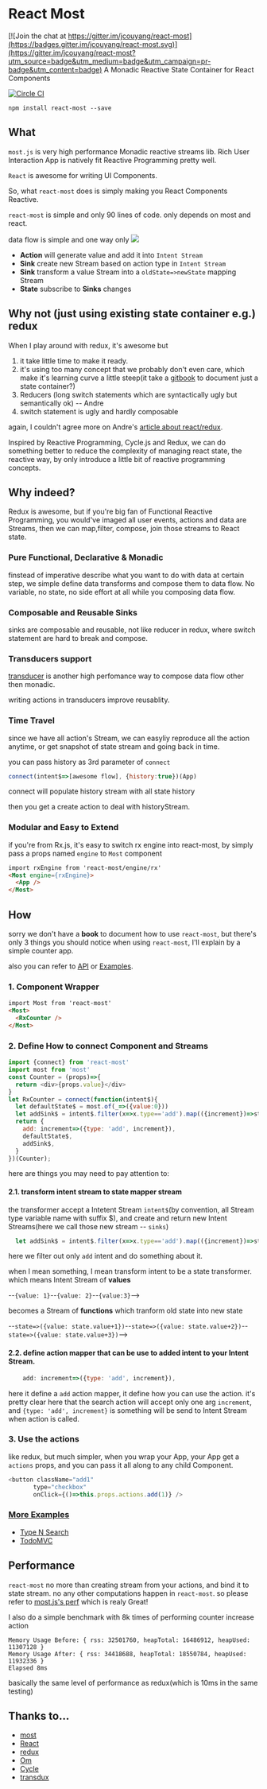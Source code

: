 # React Most

[![Join the chat at https://gitter.im/jcouyang/react-most](https://badges.gitter.im/jcouyang/react-most.svg)](https://gitter.im/jcouyang/react-most?utm_source=badge&utm_medium=badge&utm_campaign=pr-badge&utm_content=badge)
A Monadic Reactive State Container for React Components

[![Circle CI](https://circleci.com/gh/jcouyang/react-most.svg?style=svg)](https://circleci.com/gh/jcouyang/react-most)

```
npm install react-most --save
```

## What
`most.js` is very high performance Monadic reactive streams lib. Rich User Interaction App is natively fit Reactive Programming pretty well.

`React` is awesome for writing UI Components.

So, what `react-most` does is simply making you React Components Reactive.

`react-most` is simple and only 90 lines of code. only depends on most and react.

data flow is simple and one way only
![](https://raw.githubusercontent.com/jcouyang/react-most/master/docs/images/flow.dot.png)

- **Action** will generate value and add it into `Intent Stream`
- **Sink** create new Stream based on action type in `Intent Stream`
- **Sink** transform a value Stream into a `oldState=>newState` mapping Stream
- **State** subscribe to **Sinks** changes


## Why not (just using existing state container e.g.) redux
When I play around with redux, it's awesome but

1. it take little time to make it ready.
2. it's using too many concept that we probably don't even care, which make it's learning curve a little steep(it take a [gitbook](http://rackt.org/redux/index.html) to document just a state container?)
3. Reducers (long switch statements which are syntactically ugly but semantically ok) -- Andre
4. switch statement is ugly and hardly composable

again, I couldn't agree more on Andre's [article about react/redux](http://staltz.com/why-react-redux-is-an-inferior-paradigm.html).

Inspired by Reactive Programming, Cycle.js and Redux, we can do something better to reduce the complexity of managing react state, the reactive way, by only introduce a little bit of reactive programming concepts.

## Why indeed?

Redux is awesome, but if you're big fan of Functional Reactive Programming, you would've imaged all user events, actions and data are Streams, then we can map,filter, compose, join those streams to React state.

### Pure Functional, Declarative & Monadic
finstead of imperative describe what you want to do with data at certain step, we simple define data transforms and compose them to data flow. No variable, no state, no side effort at all while you composing data flow.

### Composable and Reusable Sinks
sinks are composable and reusable, not like reducer in redux, where switch statement are hard to break and compose.

### Transducers support
[transducer](https://github.com/cognitect-labs/transducers-js) is another high perfomance way to compose data flow other then monadic.

writing actions in transducers improve reusablity.

### Time Travel
since we have all action's Stream, we can easyliy reproduce all the action anytime, or get snapshot of state stream and going back in time.

you can pass history as 3rd parameter of `connect`
```js
connect(intent$=>[awesome flow], {history:true})(App)
```

connect will populate history stream with all state history

then you get a create action to deal with historyStream.

### Modular and Easy to Extend
if you're from Rx.js, it's easy to switch rx engine into react-most, by simply pass a props named `engine` to `Most` component

```html
import rxEngine from 'react-most/engine/rx'
<Most engine={rxEngine}>
  <App />
</Most>
```

## How

sorry we don't have a **book** to document how to use `react-most`, but
there's only 3 things you should notice when using `react-most`, I'll explain by a simple counter app.

also you can refer to [API](./docs/api.md) or [Examples](#more-examples).

### 1. Component Wrapper
```html
import Most from 'react-most'
<Most>
  <RxCounter />
</Most>
```
### 2. Define How to connect Component and Streams

```js
import {connect} from 'react-most'
import most from 'most'
const Counter = (props)=>{
  return <div>{props.value}</div>
}
let RxCounter = connect(function(intent$){
  let defaultState$ = most.of(_=>({value:0}))
  let addSink$ = intent$.filter(x=>x.type=='add').map(({increment})=>state=>({value: state.value+increment}))
  return {
    add: increment=>({type: 'add', increment}),
    defaultState$,
    addSink$,
  }
})(Counter);
```
here are things you may need to pay attention to:

#### 2.1. transform intent stream to state mapper stream

the transformer accept a Intetent Stream `intent$`(by convention, all Stream type variable name with suffix $), and create and return new Intent Streams(here we call those new stream -- `sinks`)

```js
  let addSink$ = intent$.filter(x=>x.type=='add').map(({increment})=>state=>({value: state.value+increment}))
```

here we filter out only `add` intent and do something about it.

when I mean something, I mean transform intent to be a state transformer. which means Intent Stream of **values**

--`{value: 1}`--`{value: 2}`--`{value:3}`-->

becomes a Stream of **functions** which tranform old state into new state

--`state=>({value: state.value+1})`--`state=>({value: state.value+2})`--`state=>({value: state.value+3})`-->

#### 2.2. define action mapper that can be use to added intent to your Intent Stream.

```js
    add: increment=>({type: 'add', increment}),
```
here it define a `add` action mapper, it define how you can use the action. it's pretty clear here that the search action will accept only one arg `increment`, and `{type: 'add', increment}` is something will be send to Intent Stream when action is called.

### 3. Use the actions
like redux, but much simpler, when you wrap your App, your App get a `actions` props, and you can pass it all along to any child Component.

```js
<button className="add1"
       type="checkbox"
       onClick={()=>this.props.actions.add(1)} />
```

### [More Examples](./examples)
- [Type N Search](./examples/type-n-search)
- [TodoMVC](./examples/todomvc)

## Performance
`react-most` no more than creating stream from your actions, and bind it to state stream. no any other computations happen in `react-most`. so please refer to [most.js's perf](https://github.com/cujojs/most/tree/master/test/perf) which is realy Great!

I also do a simple benchmark with 8k times of performing counter increase action
```
Memory Usage Before: { rss: 32501760, heapTotal: 16486912, heapUsed: 11307128 }
Memory Usage After: { rss: 34418688, heapTotal: 18550784, heapUsed: 11932336 }
Elapsed 8ms
```
basically the same level of performance as redux(which is 10ms in the same testing)

## Thanks to...
- [most](https://github.com/cujojs/most)
- [React](http://facebook.github.io/react/)
- [redux](https://github.com/rackt/redux)
- [Om](https://github.com/omcljs/om)
- [Cycle](http://cycle.js.org/)
- [transdux](https://github.com/jcouyang/transdux)
